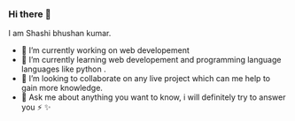 ### Hi there 👋
I am Shashi bhushan kumar.

- 🔭 I’m currently working on web developement
- 🌱 I’m currently learning web developement and programming language languages like python .
- 👯 I’m looking to collaborate on any live project which can me help to gain more knowledge.
- 💬 Ask me about anything you want to know, i will definitely try to answer you
 ⚡
 ✨
